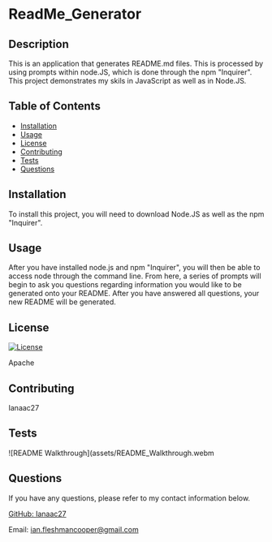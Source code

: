 # ReadMe_Generator

## Description

This is an application that generates README.md files. This is processed by using prompts within node.JS, which is done through the npm "Inquirer". This project demonstrates my skils in JavaScript as well as in Node.JS.

## Table of Contents

* [Installation](#installation)
* [Usage](#usage)
* [License](#license)
* [Contributing](#contributing)
* [Tests](#tests)
* [Questions](#questions)

## Installation

To install this project, you will need to download Node.JS as well as the npm "Inquirer".

## Usage

After you have installed node.js and npm "Inquirer", you will then be able to access node through the command line. From here, a series of prompts will begin to ask you questions regarding information you would like to be generated onto your README. After you have answered all questions, your new README will be generated.

## License

[![License](https://img.shields.io/badge/License-Apache%202.0-blue.svg)](https://opensource.org/licenses/Apache-2.0)

Apache

## Contributing

Ianaac27

## Tests

![README Walkthrough](assets/README_Walkthrough.webm

## Questions

If you have any questions, please refer to my contact information below.

[GitHub: Ianaac27](https://www.github.com/Ianaac27)

Email: ian.fleshmancooper@gmail.com
